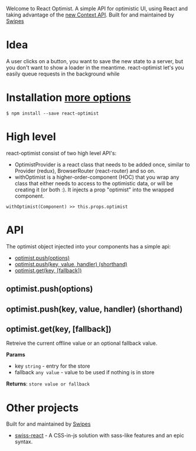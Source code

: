 Welcome to React Optimist. A simple API for optimistic UI, using React and taking advantage of the [new Context API](https://reactjs.org/docs/context.html).
Built for and maintained by [Swipes](https://swipesapp.com)

# Idea
A user clicks on a button, you want to save the new state to a server, but you don't want to show a loader in the meantime. react-optimist let's you easily queue requests in the background while 

# Installation [more options](https://github.com/swipesapp/react-optimist/blob/master/docs/installation.md)
```
$ npm install --save react-optimist
```

# High level
react-optimist consist of two high level API's:
- OptimistProvider is a react class that needs to be added once, similar to Provider (redux), BrowserRouter (react-router) and so on.
- withOptimist is a higher-order-component (HOC) that you wrap any class that either needs to access to the optimistic data, or will be creating it (or both :). It injects a prop "optimist" into the wrapped component.

```
withOptimist(Component) >> this.props.optimist
```

# API
The optimist object injected into your components has a simple api:
- [optimist.push(options)](https://github.com/swipesapp/react-optimist/blob/master/README.md#optimistpushoptions)
- [optimist.push(key, value, handler) (shorthand)](https://github.com/swipesapp/react-optimist/blob/master/README.md#optimistpushkey-value-handlershorthand)
- [optimist.get(key, [fallback])](https://github.com/swipesapp/react-optimist/blob/master/README.md#optimistgetkey-fallback)

## optimist.push(options)

## optimist.push(key, value, handler) (shorthand)

## optimist.get(key, [fallback])
Retreive the current offline value or an optional fallback value. 

**Params**
- key `string` - entry for the store
- fallback `any value` - value to be used if nothing is in store

**Returns**: `store value or fallback`


# Other projects
Built for and maintained by [Swipes](https://swipesapp.com)

- [swiss-react](https://github.com/swipesapp/react-swiss) - A CSS-in-js solution with sass-like features and an epic syntax.
